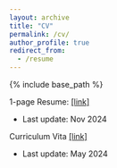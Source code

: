 ```yaml
---
layout: archive
title: "CV"
permalink: /cv/
author_profile: true
redirect_from:
  - /resume
---
```


{% include base_path %}

1-page Resume: [[link]](https://drive.google.com/file/d/1n1VTpD59jigQbSq5mjrGesDizugFKugk/view?usp=sharing)
- Last update: Nov 2024

Curriculum Vita [[link]](https://drive.google.com/file/d/1Af6rdxOmR9D2IDnsBvVLQyReQ6B9HKtP/view?usp=sharing)
- Last update: May 2024
